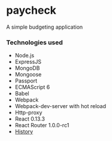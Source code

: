 # paycheck
A simple budgeting application

### Technologies used
* Node.js
* ExpressJS
* MongoDB
* Mongoose
* Passport
* ECMAScript 6
* Babel
* Webpack
* Webpack-dev-server with hot reload
* Http-proxy
* React 0.13.3
* React Router 1.0.0-rc1
* [History](https://github.com/rackt/history)

